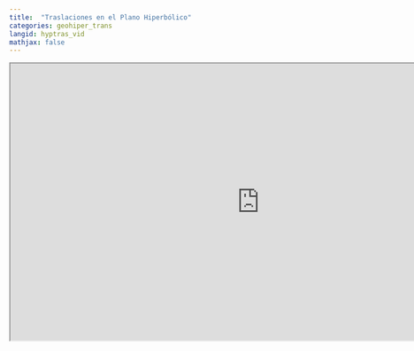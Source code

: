 ```yaml
---
title:  "Traslaciones en el Plano Hiperbólico"
categories: geohiper_trans
langid: hyptras_vid
mathjax: false
---
```


<iframe width="900" height="500"
	src="https://www.youtube.com/embed/p7HB2cfZ4mw">
</iframe>
